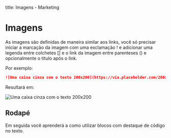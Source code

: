 title: Imagens - Marketing

# Imagens

As imagens são definidas de maneira similar aos links, você só precisar iniciar a marcação da imagem com uma exclamação !
e adicionar uma legenda entre colchetes [] e o link da imagem entre parenteses () e opcionalmente o titulo após o link.

Por exemplo: 
```markdown
![Uma caixa cinza com o texto 200x200](https://via.placeholder.com/200x200 "Uma imagem placeholder")
```

Resultará em:

![Uma caixa cinza com o texto 200x200](https://via.placeholder.com/200x200 "Uma imagem placeholder")


## Rodapé

Em seguida você aprenderá a como utilizar blocos com destaque de código no texto.